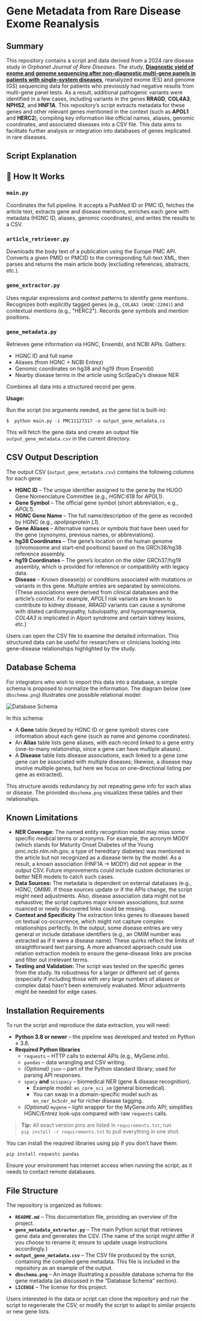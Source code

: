 # Gene Metadata from Rare Disease Exome Reanalysis

## Summary

This repository contains a script and data derived from a 2024 rare disease study in *Orphanet Journal of Rare Diseases*. The study, [**Diagnostic yield of exome and genome sequencing after non-diagnostic multi-gene panels in patients with single-system diseases**](https://pmc.ncbi.nlm.nih.gov/articles/PMC11127317/), reanalyzed exome (ES) and genome (GS) sequencing data for patients who previously had negative results from multi-gene panel tests. As a result, additional pathogenic variants were identified in a few cases, including variants in the genes **RRAGD**, **COL4A3**, **NPHS2**, and **HNF1A**. This repository’s script extracts metadata for these genes and other relevant genes mentioned in the context (such as **APOL1** and **HERC2**), compiling key information like official names, aliases, genomic coordinates, and associated diseases into a CSV file. This data aims to facilitate further analysis or integration into databases of genes implicated in rare diseases.

## Script Explanation

## 🔧 How It Works

### `main.py`
Coordinates the full pipeline. It accepts a PubMed ID or PMC ID, fetches the article text, extracts gene and disease mentions, enriches each gene with metadata (HGNC ID, aliases, genomic coordinates), and writes the results to a CSV.

### `article_retriever.py`
Downloads the body text of a publication using the Europe PMC API. Converts a given PMID or PMCID to the corresponding full-text XML, then parses and returns the main article body (excluding references, abstracts, etc.).

### `gene_extractor.py`
Uses regular expressions and context patterns to identify gene mentions. Recognizes both explicitly tagged genes (e.g., `COL4A3 (HGNC:2204)`) and contextual mentions (e.g., "HERC2"). Records gene symbols and mention positions.

### `gene_metadata.py`
Retrieves gene information via HGNC, Ensembl, and NCBI APIs. Gathers:
- HGNC ID and full name
- Aliases (from HGNC + NCBI Entrez)
- Genomic coordinates on hg38 and hg19 (from Ensembl)
- Nearby disease terms in the article using SciSpaCy’s disease NER

Combines all data into a structured record per gene.

**Usage:**

Run the script (no arguments needed, as the gene list is built-in):

    $  python main.py -i PMC11127317 -o output_gene_metadata.cs

This will fetch the gene data and create an output file `output_gene_metadata.csv` in the current directory.

## CSV Output Description

The output CSV (`output_gene_metadata.csv`) contains the following columns for each gene:

- **HGNC ID** – The unique identifier assigned to the gene by the HUGO Gene Nomenclature Committee (e.g., *HGNC:618* for APOL1).
- **Gene Symbol** – The official gene symbol (short abbreviation, e.g., *APOL1*).
- **HGNC Gene Name** – The full name/description of the gene as recorded by HGNC (e.g., *apolipoprotein L1*).
- **Gene Aliases** – Alternative names or symbols that have been used for the gene (synonyms, previous names, or abbreviations).
- **hg38 Coordinates** – The gene’s location on the human genome (chromosome and start-end positions) based on the GRCh38/hg38 reference assembly.
- **hg19 Coordinates** – The gene’s location on the older GRCh37/hg19 assembly, which is provided for reference or compatibility with legacy data.
- **Disease** – Known disease(s) or conditions associated with mutations or variants in this gene. Multiple entries are separated by semicolons. (These associations were derived from clinical databases and the article’s context. For example, *APOL1* risk variants are known to contribute to kidney disease, *RRAGD* variants can cause a syndrome with dilated cardiomyopathy, tubulopathy, and hypomagnesemia, *COL4A3* is implicated in Alport syndrome and certain kidney lesions, etc.)

Users can open the CSV file to examine the detailed information. This structured data can be useful for researchers or clinicians looking into gene-disease relationships highlighted by the study.

## Database Schema

For integrators who wish to import this data into a database, a simple schema is proposed to normalize the information. The diagram below (see `dbschema.png`) illustrates one possible relational model:

![Database Schema](dbschema.png)

In this schema:
- A **Gene** table (keyed by HGNC ID or gene symbol) stores core information about each gene (such as name and genome coordinates).
- An **Alias** table lists gene aliases, with each record linked to a gene entry (one-to-many relationship, since a gene can have multiple aliases).
- A **Disease** table lists disease associations, each linked to a gene (one gene can be associated with multiple diseases; likewise, a disease may involve multiple genes, but here we focus on one-directional listing per gene as extracted).

This structure avoids redundancy by not repeating gene info for each alias or disease. The provided `dbschema.png` visualizes these tables and their relationships.

## Known Limitations

- **NER Coverage:** The named entity recognition model may miss some specific medical terms or acronyms. For example, the acronym MODY (which stands for Maturity Onset Diabetes of the Young
pmc.ncbi.nlm.nih.gov, a type of hereditary diabetes) was mentioned in the article but not recognized as a disease term by the model. As a result, a known association (HNF1A → MODY) did not appear in the output CSV. Future improvements could include custom dictionaries or better NER models to catch such cases.
- **Data Sources:** The metadata is dependent on external databases (e.g., HGNC, OMIM). If those sources update or if the APIs change, the script might need adjustments. Also, disease association data might not be exhaustive; the script captures major known associations, but some nuanced or newly discovered links could be missing.
- **Context and Specificity** The extraction links genes to diseases based on textual co-occurrence, which might not capture complex relationships perfectly. In the output, some disease entries are very general or include database identifiers (e.g., an OMIM number was extracted as if it were a disease name). These quirks reflect the limits of straightforward text parsing. A more advanced approach could use relation extraction models to ensure the gene–disease links are precise and filter out irrelevant terms.
- **Testing and Validation:** The script was tested on the specific genes from the study. Its robustness for a larger or different set of genes (especially if including those with very large numbers of aliases or complex data) hasn’t been extensively evaluated. Minor adjustments might be needed for edge cases.

## Installation Requirements

To run the script and reproduce the data extraction, you will need:

- **Python 3.8 or newer** – the pipeline was developed and tested on Python ≥ 3.8.  
- **Required Python libraries**  
  - `requests` – HTTP calls to external APIs (e.g., MyGene.info).  
  - `pandas` – data wrangling and CSV writing.  
  - *(Optional)* `json` – part of the Python standard library; used for parsing API responses.  
  - `spacy` **and** `scispacy` – biomedical NER (gene & disease recognition).  
    - Example model: `en_core_sci_sm` (general biomedical).  
    - You can swap in a domain-specific model such as `en_ner_bc5cdr_md` for richer disease tagging.  
  - *(Optional)* `mygene` – light wrapper for the MyGene.info API; simplifies HGNC/Entrez look-ups compared with raw `requests` calls.

> **Tip:** All exact version pins are listed in `requirements.txt`; run  
> `pip install -r requirements.txt` to pull everything in one shot.

You can install the required libraries using pip if you don’t have them:

    pip install requests pandas

Ensure your environment has internet access when running the script, as it needs to contact remote databases.

## File Structure

The repository is organized as follows:

- **`README.md`** – This documentation file, providing an overview of the project.
- **`gene_metadata_extractor.py`** – The main Python script that retrieves gene data and generates the CSV. (The name of the script might differ if you choose to rename it; ensure to update usage instructions accordingly.)
- **`output_gene_metadata.csv`** – The CSV file produced by the script, containing the compiled gene metadata. This file is included in the repository as an example of the output.
- **`dbschema.png`** – An image illustrating a possible database schema for the gene metadata (as discussed in the “Database Schema” section).
- **`LICENSE`** – The license for this project.

Users interested in the data or script can clone the repository and run the script to regenerate the CSV, or modify the script to adapt to similar projects or new gene lists.


